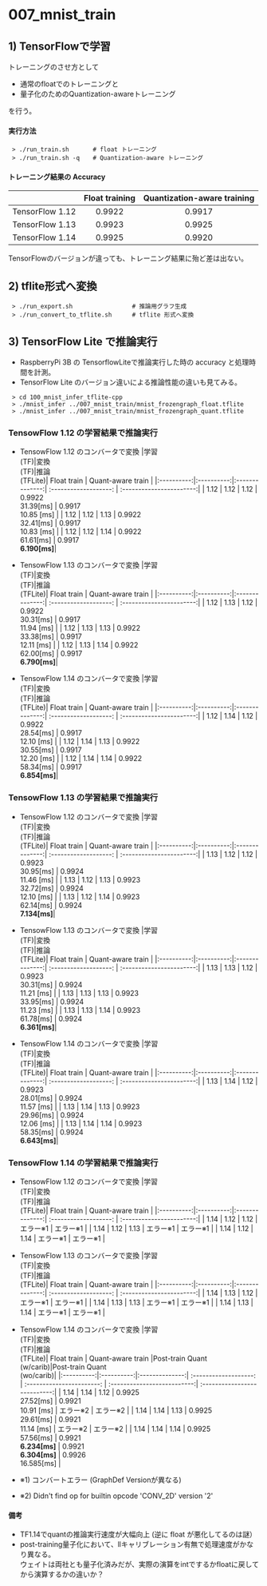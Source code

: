 # 007_mnist_train

## 1) TensorFlowで学習
トレーニングのさせ方として

- 通常のfloatでのトレーニングと
- 量子化のためのQuantization-awareトレーニング

を行う。


#### 実行方法
```
 > ./run_train.sh     　# float トレーニング
 > ./run_train.sh -q  　# Quantization-aware トレーニング
```


#### トレーニング結果の Accuracy

|                      |Float training|Quantization-aware training|
|:--------------------:|:------------:|:-------------------------:|
|TensorFlow 1.12       | 0.9922       | 0.9917                    |
|TensorFlow 1.13       | 0.9923       | 0.9925                    |
|TensorFlow 1.14       | 0.9925       | 0.9920                    |

TensorFlowのバージョンが違っても、トレーニング結果に殆ど差は出ない。


## 2) tflite形式へ変換
```
 > ./run_export.sh    　           # 推論用グラフ生成
 > ./run_convert_to_tflite.sh    　# tflite 形式へ変換
```

## 3) TensorFlow Lite で推論実行
- RaspberryPi 3B の TensorflowLiteで推論実行した時の accuracy と処理時間を計測。
- TensorFlow Lite のバージョン違いによる推論性能の違いも見てみる。

```
 > cd 100_mnist_infer_tflite-cpp
 > ./mnist_infer ../007_mnist_train/mnist_frozengraph_float.tflite
 > ./mnist_infer ../007_mnist_train/mnist_frozengraph_quant.tflite
```


### TensowFlow 1.12 の学習結果で推論実行
- TensowFlow 1.12 のコンバータで変換
|学習<br>(TF)|変換<br>(TF)|推論<br>(TFLite)| Float train           | Quant-aware train        |
|:----------:|:----------:|:--------------:| :-------------------: | :-----------------------:|
| 1.12       | 1.12       | 1.12           | 0.9922 <br> 31.39[ms] | 0.9917 <br>  10.85 [ms]  |
| 1.12       | 1.12       | 1.13           | 0.9922 <br> 32.41[ms] | 0.9917 <br>  10.83 [ms]  |
| 1.12       | 1.12       | 1.14           | 0.9922 <br> 61.61[ms] | 0.9917 <br> **6.190[ms]**|

-  TensowFlow 1.13 のコンバータで変換
|学習<br>(TF)|変換<br>(TF)|推論<br>(TFLite)| Float train           | Quant-aware train        |
|:----------:|:----------:|:--------------:| :-------------------: | :-----------------------:|
| 1.12       | 1.13       | 1.12           | 0.9922 <br> 30.31[ms] | 0.9917 <br>  11.94 [ms]  |
| 1.12       | 1.13       | 1.13           | 0.9922 <br> 33.38[ms] | 0.9917 <br>  12.11 [ms]  |
| 1.12       | 1.13       | 1.14           | 0.9922 <br> 62.00[ms] | 0.9917 <br> **6.790[ms]**|

- TensowFlow 1.14 のコンバータで変換
|学習<br>(TF)|変換<br>(TF)|推論<br>(TFLite)| Float train           | Quant-aware train        |
|:----------:|:----------:|:--------------:| :-------------------: | :-----------------------:|
| 1.12       | 1.14       | 1.12           | 0.9922 <br> 28.54[ms] | 0.9917 <br>  12.10 [ms]  |
| 1.12       | 1.14       | 1.13           | 0.9922 <br> 30.55[ms] | 0.9917 <br>  12.20 [ms]  |
| 1.12       | 1.14       | 1.14           | 0.9922 <br> 58.34[ms] | 0.9917 <br> **6.854[ms]**|


### TensowFlow 1.13 の学習結果で推論実行
- TensowFlow 1.12 のコンバータで変換
|学習<br>(TF)|変換<br>(TF)|推論<br>(TFLite)| Float train           | Quant-aware train        |
|:----------:|:----------:|:--------------:| :-------------------: | :-----------------------:|
| 1.13       | 1.12       | 1.12           | 0.9923 <br> 30.95[ms] | 0.9924 <br>  11.46 [ms]  |
| 1.13       | 1.12       | 1.13           | 0.9923 <br> 32.72[ms] | 0.9924 <br>  12.10 [ms]  |
| 1.13       | 1.12       | 1.14           | 0.9923 <br> 62.14[ms] | 0.9924 <br> **7.134[ms]**|

- TensowFlow 1.13 のコンバータで変換
|学習<br>(TF)|変換<br>(TF)|推論<br>(TFLite)| Float train           | Quant-aware train        |
|:----------:|:----------:|:--------------:| :-------------------: | :-----------------------:|
| 1.13       | 1.13       | 1.12           | 0.9923 <br> 30.31[ms] | 0.9924 <br>  11.21 [ms]  |
| 1.13       | 1.13       | 1.13           | 0.9923 <br> 33.95[ms] | 0.9924 <br>  11.23 [ms]  |
| 1.13       | 1.13       | 1.14           | 0.9923 <br> 61.78[ms] | 0.9924 <br> **6.361[ms]**|

- TensowFlow 1.14 のコンバータで変換
|学習<br>(TF)|変換<br>(TF)|推論<br>(TFLite)| Float train           | Quant-aware train        |
|:----------:|:----------:|:--------------:| :-------------------: | :-----------------------:|
| 1.13       | 1.14       | 1.12           | 0.9923 <br> 28.01[ms] | 0.9924 <br>  11.57 [ms]  |
| 1.13       | 1.14       | 1.13           | 0.9923 <br> 29.96[ms] | 0.9924 <br>  12.06 [ms]  |
| 1.13       | 1.14       | 1.14           | 0.9923 <br> 58.35[ms] | 0.9924 <br> **6.643[ms]**|


### TensowFlow 1.14 の学習結果で推論実行
- TensowFlow 1.12 のコンバータで変換
|学習<br>(TF)|変換<br>(TF)|推論<br>(TFLite)| Float train           | Quant-aware train        |
|:----------:|:----------:|:--------------:| :-------------------: | :-----------------------:|
| 1.14       | 1.12       | 1.12           | エラー※1             | エラー※1                |
| 1.14       | 1.12       | 1.13           | エラー※1             | エラー※1                |
| 1.14       | 1.12       | 1.14           | エラー※1             | エラー※1                |

- TensowFlow 1.13 のコンバータで変換
|学習<br>(TF)|変換<br>(TF)|推論<br>(TFLite)| Float train           | Quant-aware train        |
|:----------:|:----------:|:--------------:| :-------------------: | :-----------------------:|
| 1.14       | 1.13       | 1.12           | エラー※1             | エラー※1                |
| 1.14       | 1.13       | 1.13           | エラー※1             | エラー※1                |
| 1.14       | 1.13       | 1.14           | エラー※1             | エラー※1                |

- TensowFlow 1.14 のコンバータで変換
|学習<br>(TF)|変換<br>(TF)|推論<br>(TFLite)| Float train           | Quant-aware train         |Post-train Quant<br>(w/carib)|Post-train Quant<br>(wo/carib)|
|:----------:|:----------:|:--------------:| :-------------------: | :-----------------------: | :--------------------------:| :---------------------------:|
| 1.14       | 1.14       | 1.12           | 0.9925 <br> 27.52[ms] | 0.9921 <br>  10.91 [ms]   | エラー※2                   | エラー※2                    |
| 1.14       | 1.14       | 1.13           | 0.9925 <br> 29.61[ms] | 0.9921 <br>  11.14 [ms]   | エラー※2                   | エラー※2                    |
| 1.14       | 1.14       | 1.14           | 0.9925 <br> 57.56[ms] | 0.9921 <br> **6.234[ms]** | 0.9921 <br> **6.304[ms]**   | 0.9926 <br> 16.585[ms]       |


- ※1) コンバートエラー (GraphDef Versionが異なる)
- ※2) Didn't find op for builtin opcode 'CONV_2D' version '2'


#### 備考
- TF1.14でquantの推論実行速度が大幅向上 (逆に float が悪化してるのは謎）
- post-training量子化において、llキャリブレーション有無で処理速度がかなり異なる。<br>
  ウェイトは両社とも量子化済みだが、実際の演算をintでするかfloatに戻してから演算するかの違いか？

